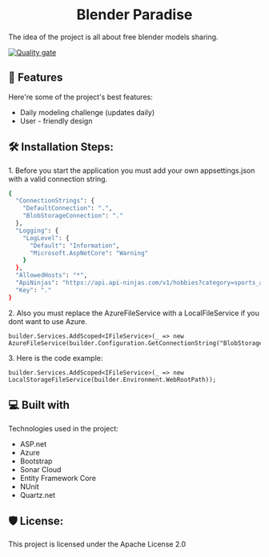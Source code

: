 
<h1 id="title" align="center">Blender Paradise</h1>


<p id="description">The idea of the project is all about free blender models sharing.</p>

  [![Quality gate](https://sonarcloud.io/api/project_badges/quality_gate?project=dpS1lence_3D-It-)](https://sonarcloud.io/summary/new_code?id=dpS1lence_3D-It-)
  
<h2>🧐 Features</h2>

Here're some of the project's best features:

*   Daily modeling challenge (updates daily)
*   User - friendly design

<h2>🛠️ Installation Steps:</h2>

<p>1. Before you start the application you must add your own appsettings.json with a valid connection string.</p>

```bash
{
  "ConnectionStrings": {
    "DefaultConnection": ".",
    "BlobStorageConnection": "."
  },
  "Logging": {
    "LogLevel": {
      "Default": "Information",
      "Microsoft.AspNetCore": "Warning"
    }
  },
  "AllowedHosts": "*",
  "ApiNinjas": "https://api.api-ninjas.com/v1/hobbies?category=sports_and_outdoors",
  "Key": "."
}
```

<p>2. Also you must replace the AzureFileService with a LocalFileService if you dont want to use Azure.</p>

```
builder.Services.AddScoped<IFileService>(_ => new AzureFileService(builder.Configuration.GetConnectionString("BlobStorageConnection")));
```

<p>3. Here is the code example:</p>

```
builder.Services.AddScoped<IFileService>(_ => new LocalStorageFileService(builder.Environment.WebRootPath));
```
  
<h2>💻 Built with</h2>

Technologies used in the project:

*   ASP.net
*   Azure
*   Bootstrap
*   Sonar Cloud
*   Entity Framework Core
*   NUnit
*   Quartz.net

<h2>🛡️ License:</h2>

This project is licensed under the Apache License 2.0
